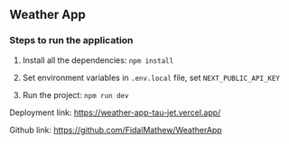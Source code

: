 ## Weather App

### Steps to run the application

1. Install all the dependencies: `npm install`

2. Set environment variables in `.env.local` file, set `NEXT_PUBLIC_API_KEY`

3. Run the project: `npm run dev`

Deployment link: https://weather-app-tau-jet.vercel.app/

Github link: https://github.com/FidalMathew/WeatherApp

